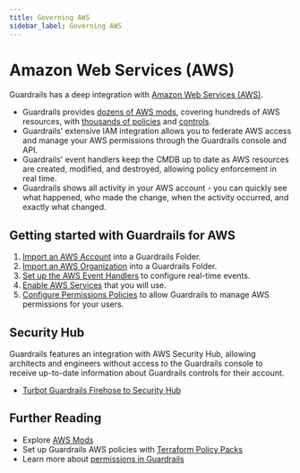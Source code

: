 ```yaml
---
title: Governing AWS
sidebar_label: Governing AWS
---
```


# Amazon Web Services (AWS)

Guardrails has a deep integration with [Amazon Web Services (AWS)](https://aws.amazon.com/).

- Guardrails provides [dozens of AWS mods](https://hub.guardrails.turbot.com/mods/aws/mods),
  covering hundreds of AWS resources, with
  [thousands of policies](https://hub.guardrails.turbot.com/mods/aws/policies)
  and [controls](https://hub.guardrails.turbot.com/mods/aws/controls).
- Guardrails' extensive IAM integration allows you to federate AWS access and
  manage your AWS permissions through the Guardrails console and API.
- Guardrails' event handlers keep the CMDB up to date as AWS resources are created,
  modified, and destroyed, allowing policy enforcement in real time.
- Guardrails shows all activity in your AWS account - you can quickly see what
  happened, who made the change, when the activity occurred, and exactly what changed.

## Getting started with Guardrails for AWS

1. [Import an AWS Account](integrations/aws/import-aws-account) into a Guardrails  Folder.
1. [Import an AWS Organization](guides/aws/import-aws-organization) into a Guardrails  Folder.
1. [Set up the AWS Event Handlers](integrations/aws/event-handlers) to configure real-time events.
1. [Enable AWS Services](integrations/aws/services) that you will use.
1. [Configure Permissions Policies](integrations/aws/permissions) to allow Guardrails to manage
   AWS permissions for your users.

## Security Hub

Guardrails features an integration with AWS Security Hub, allowing architects and
engineers without access to the Guardrails console to receive up-to-date information
about Guardrails controls for their account.

- [Turbot Guardrails Firehose to Security Hub](aws/security-hub)

## Further Reading

- Explore [AWS Mods](/mods/)
- Set up Guardrails AWS policies with
  [Terraform Policy Packs](https://github.com/turbot/guardrails-samples/tree/main/policy_packs)
- Learn more about [permissions in Guardrails](concepts/iam/permissions)